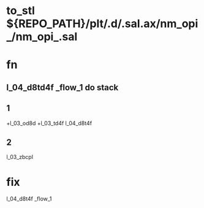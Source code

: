 # to_stl ${REPO_PATH}/plt/.d/.sal.ax/nm_opi_/nm_opi_.sal 

# fn

## l_04_d8td4f _flow_1 do stack

## 1
+l_03_od8d
+l_03_td4f
l_04_d8t4f
## 2
l_03_zbcpl

# fix 
l_04_d8t4f _flow_1



